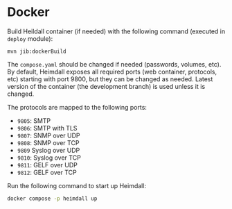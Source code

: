 # Docker

Build Heildall container (if needed) with the following command (executed in `deploy` module):

`mvn jib:dockerBuild`

The `compose.yaml` should be changed if needed (passwords, volumes, etc). By default, Heimdall exposes all required ports (web container, protocols, etc) starting with port 9800, but they can be changed as needed. Latest version of the container (the development branch) is used unless it is changed.

The protocols are mapped to the following ports:
* `9805`: SMTP
* `9806`: SMTP with TLS 
* `9807`: SNMP over UDP
* `9808`: SNMP over TCP
* `9809` Syslog over UDP
* `9810`: Syslog over TCP
* `9811`: GELF over UDP
* `9812`: GELF over TCP 

Run the following command to start up Heimdall:

```bash
docker compose -p heimdall up
```